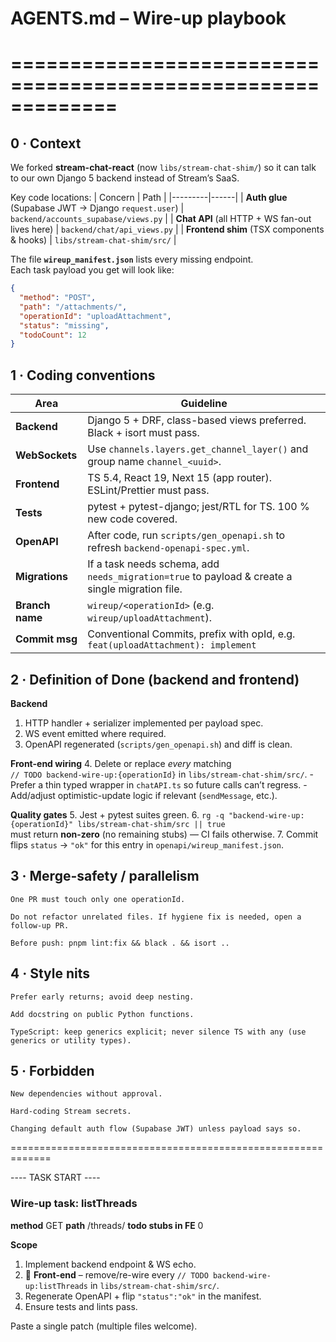 # AGENTS.md  – Wire-up playbook
# =============================================================

## 0 · Context
We forked **stream-chat-react** (now `libs/stream-chat-shim/`) so it can talk to our own Django 5 backend instead of Stream’s SaaS.

Key code locations:
| Concern | Path |
|---------|------|
| **Auth glue** (Supabase JWT → Django `request.user`) | `backend/accounts_supabase/views.py` |
| **Chat API** (all HTTP + WS fan-out lives here) | `backend/chat/api_views.py` |
| **Frontend shim** (TSX components & hooks) | `libs/stream-chat-shim/src/` |

The file **`wireup_manifest.json`** lists every missing endpoint.  
Each task payload you get will look like:

```json
{
  "method": "POST",
  "path": "/attachments/",
  "operationId": "uploadAttachment",
  "status": "missing",
  "todoCount": 12
}
```
## 1 · Coding conventions
| Area            | Guideline                                                                                       |
| --------------- | ----------------------------------------------------------------------------------------------- |
| **Backend**     | Django 5 + DRF, class-based views preferred. Black + isort must pass.                           |
| **WebSockets**  | Use `channels.layers.get_channel_layer()` and group name `channel_<uuid>`.                      |
| **Frontend**    | TS 5.4, React 19, Next 15 (app router). ESLint/Prettier must pass.                              |
| **Tests**       | pytest + pytest-django; jest/RTL for TS. 100 % new code covered.                                |
| **OpenAPI**     | After code, run `scripts/gen_openapi.sh` to refresh `backend-openapi-spec.yml`.                 |
| **Migrations**  | If a task needs schema, add `needs_migration=true` to payload & create a single migration file. |
| **Branch name** | `wireup/<operationId>` (e.g. `wireup/uploadAttachment`).                                        |
| **Commit msg**  | Conventional Commits, prefix with opId, e.g. `feat(uploadAttachment): implement`                |


## 2 · Definition of Done  (backend **and** frontend)
**Backend**
  1. HTTP handler + serializer implemented per payload spec.
  2. WS event emitted where required.
  3. OpenAPI regenerated (`scripts/gen_openapi.sh`) and diff is clean.

**Front-end wiring**
  4. Delete or replace *every* matching  
     `// TODO backend-wire-up:{operationId}` in `libs/stream-chat-shim/src/`.
     - Prefer a thin typed wrapper in `chatAPI.ts` so future calls can’t regress.
     - Add/adjust optimistic-update logic if relevant (`sendMessage`, etc.).

**Quality gates**
  5. Jest + pytest suites green.
  6. `rg -q "backend-wire-up:{operationId}" libs/stream-chat-shim/src || true`  
     must return **non-zero** (no remaining stubs) — CI fails otherwise.
  7. Commit flips `status` → `"ok"` for this entry in `openapi/wireup_manifest.json`.

## 3 · Merge-safety / parallelism

    One PR must touch only one operationId.

    Do not refactor unrelated files. If hygiene fix is needed, open a follow-up PR.

    Before push: pnpm lint:fix && black . && isort ..

## 4 · Style nits

    Prefer early returns; avoid deep nesting.

    Add docstring on public Python functions.

    TypeScript: keep generics explicit; never silence TS with any (use generics or utility types).

## 5 · Forbidden

    New dependencies without approval.

    Hard-coding Stream secrets.

    Changing default auth flow (Supabase JWT) unless payload says so.

=============================================================

---- TASK START ----
### Wire-up task: listThreads

**method**           GET
**path**             /threads/
**todo stubs in FE** 0

**Scope**
1. Implement backend endpoint & WS echo.
2. 🔧 **Front-end** – remove/re-wire every
   `// TODO backend-wire-up:listThreads` in `libs/stream-chat-shim/src/`.
3. Regenerate OpenAPI + flip `"status":"ok"` in the manifest.
4. Ensure tests and lints pass.

Paste a single patch (multiple files welcome).

